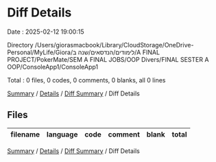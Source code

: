 # Diff Details

Date : 2025-02-12 19:00:15

Directory /Users/giorasmacbook/Library/CloudStorage/OneDrive-Personal/MyLife/Giora/לימודים/הנדסאים/שנה ב/A FINAL PROJECT/PokerMate/SEM A FINAL JOBS/OOP Divers/FINAL SESTER A OOP/ConsoleApp1/ConsoleApp1

Total : 0 files,  0 codes, 0 comments, 0 blanks, all 0 lines

[Summary](results.md) / [Details](details.md) / [Diff Summary](diff.md) / Diff Details

## Files
| filename | language | code | comment | blank | total |
| :--- | :--- | ---: | ---: | ---: | ---: |

[Summary](results.md) / [Details](details.md) / [Diff Summary](diff.md) / Diff Details